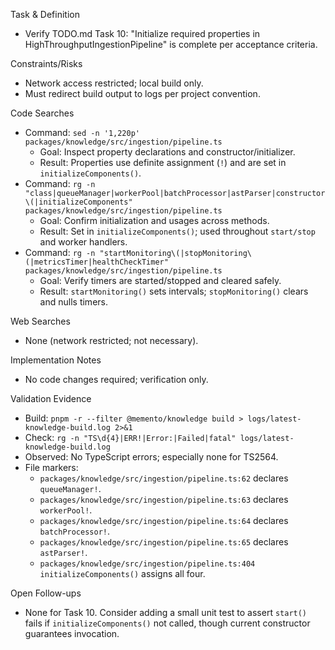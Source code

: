 Task & Definition
- Verify TODO.md Task 10: "Initialize required properties in HighThroughputIngestionPipeline" is complete per acceptance criteria.

Constraints/Risks
- Network access restricted; local build only.
- Must redirect build output to logs per project convention.

Code Searches
- Command: `sed -n '1,220p' packages/knowledge/src/ingestion/pipeline.ts`
  - Goal: Inspect property declarations and constructor/initializer.
  - Result: Properties use definite assignment (`!`) and are set in `initializeComponents()`.
- Command: `rg -n "class|queueManager|workerPool|batchProcessor|astParser|constructor\(|initializeComponents" packages/knowledge/src/ingestion/pipeline.ts`
  - Goal: Confirm initialization and usages across methods.
  - Result: Set in `initializeComponents()`; used throughout `start/stop` and worker handlers.
- Command: `rg -n "startMonitoring\(|stopMonitoring\(|metricsTimer|healthCheckTimer" packages/knowledge/src/ingestion/pipeline.ts`
  - Goal: Verify timers are started/stopped and cleared safely.
  - Result: `startMonitoring()` sets intervals; `stopMonitoring()` clears and nulls timers.

Web Searches
- None (network restricted; not necessary).

Implementation Notes
- No code changes required; verification only.

Validation Evidence
- Build: `pnpm -r --filter @memento/knowledge build > logs/latest-knowledge-build.log 2>&1`
- Check: `rg -n "TS\d{4}|ERR!|Error:|Failed|fatal" logs/latest-knowledge-build.log`
- Observed: No TypeScript errors; especially none for TS2564.
- File markers:
  - `packages/knowledge/src/ingestion/pipeline.ts:62` declares `queueManager!`.
  - `packages/knowledge/src/ingestion/pipeline.ts:63` declares `workerPool!`.
  - `packages/knowledge/src/ingestion/pipeline.ts:64` declares `batchProcessor!`.
  - `packages/knowledge/src/ingestion/pipeline.ts:65` declares `astParser!`.
  - `packages/knowledge/src/ingestion/pipeline.ts:404` `initializeComponents()` assigns all four.

Open Follow-ups
- None for Task 10. Consider adding a small unit test to assert `start()` fails if `initializeComponents()` not called, though current constructor guarantees invocation.
